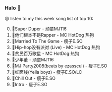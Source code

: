 

### Halo 👋

😄 listen to my this week song list of top 10:

0. 🌈Super Duper - 顽童MJ116
1. 🌈他们根本不是Rapper - MC HotDog 热狗
2. 🌈Married To The Game - 瘦子E.SO
3. 🌈Hip-hop没有派对 (Live) - MC HotDog 热狗
4. 🌈贫民百万歌星 - MC HotDog 热狗
5. 🌈少年董 - 顽童MJ116
6. 🌈MJ Party2008(beats by ezasscul) - 瘦子E.SO
7. 🌈红面线(Yella boyz) - 瘦子E.SO/LC
8. 🌈Chill Out - 瘦子E.SO
9. 🌈Intro - 瘦子E.SO

